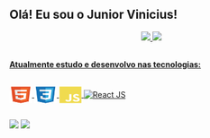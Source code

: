 ## Olá! Eu sou o Junior Vinicius!
<div align="center">
  <a href="https://github.com/JuniorTen">
  <img height="160em" src="https://github-readme-stats.vercel.app/api?username=JuniorTen&show_icons=true&theme=midnight-purple&include_all_commits=truee&count_private=true"/>
  <img height="160em" src="https://github-readme-stats.vercel.app/api/top-langs/?username=JuniorTen&layout=compact&langs_count=7&theme=midnight-purple"/>
</div> <br>

  <b><span>Atualmente estudo e desenvolvo nas tecnologias:</span></b>
    
<div style="display: inline_block"><br>
  <img align="center" alt="HTML" height="30" width="40" src="https://raw.githubusercontent.com/devicons/devicon/master/icons/html5/html5-original.svg">
  <img align="center" alt="CSS" height="30" width="40" src="https://raw.githubusercontent.com/devicons/devicon/master/icons/css3/css3-original.svg">
  <img align="center" alt="JS" height="30" width="40" src="https://raw.githubusercontent.com/devicons/devicon/master/icons/javascript/javascript-plain.svg">
  <img align="center" alt="React JS" height="30" width="40" src="https://cdn.jsdelivr.net/gh/devicons/devicon/icons/react/react-original.svg" />
</div>
  
  ##
 
<div>
  <a href = "mailto:jr.vinicius.silva@gmail.com@gmail.com"><img src="https://img.shields.io/badge/-Gmail-%23333?style=for-the-badge&logo=gmail&logoColor=white" target="_blank"></a>
  <a href="https://www.linkedin.com/in/junior-vinicius-55442a222" target="_blank"><img src="https://img.shields.io/badge/-LinkedIn-%230077B5?style=for-the-badge&logo=linkedin&logoColor=white" target="_blank"></a> 
  
</div>
